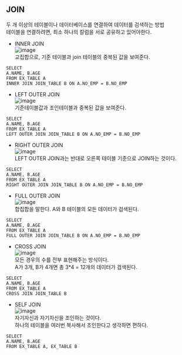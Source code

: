 ## JOIN <br/>
두 개 이상의 테이블이나 데이터베이스를 연결하여 데이터를 검색하는 방법 <br/>
테이블을 연결하려면, 최소 하나의 칼럼을 서로 공유하고 있어야한다. <br/>

- INNER JOIN  <br/>
![image](https://github.com/sinsincoccr/1Day1Commit/assets/145324925/dcdafa2e-4247-4094-b0bf-7ebb915fbecf) <br/>
교집합으로, 기준 테이블과 join 테이블의 중복된 값을 보여준다. <br/>
```
SELECT
A.NAME, B.AGE
FROM EX_TABLE A
INNER JOIN JOIN_TABLE B ON A.NO_EMP = B.NO_EMP
```

- LEFT OUTER JOIN <br/>
![image](https://github.com/sinsincoccr/1Day1Commit/assets/145324925/5372ec79-ec9b-4275-8b8d-9b8c42ce6fff) <br/>
기준테이블값과 조인테이블과 중복된 값을 보여준다. <br/>
```
SELECT
A.NAME, B.AGE
FROM EX_TABLE A
LEFT OUTER JOIN JOIN_TABLE B ON A.NO_EMP = B.NO_EMP
```

- RIGHT OUTER JOIN <br/>
![image](https://github.com/sinsincoccr/1Day1Commit/assets/145324925/0701ec55-896a-4001-b9d3-c19711f65356) <br/>
LEFT OUTER JOIN과는 반대로 오른쪽 테이블 기준으로 JOIN하는 것이다. <br/>
```
SELECT
A.NAME, B.AGE
FROM EX_TABLE A
RIGHT OUTER JOIN JOIN_TABLE B ON A.NO_EMP = B.NO_EMP
```

- FULL OUTER JOIN <br/>
![image](https://github.com/sinsincoccr/1Day1Commit/assets/145324925/6298927c-2683-4564-b4e8-8e0def7fb6f3) <br/>
합집합을 말한다. A와 B 테이블의 모든 데이터가 검색된다. <br/>
```
SELECT
A.NAME, B.AGE
FROM EX_TABLE A
FULL OUTER JOIN JOIN_TABLE B ON A.NO_EMP = B.NO_EMP
```

- CROSS JOIN <br/>
![image](https://github.com/sinsincoccr/1Day1Commit/assets/145324925/1bcde504-b391-4fe0-ac5d-8d4185e168bd) <br/>
모든 경우의 수를 전부 표현해주는 방식이다. <br/>
A가 3개, B가 4개면 총 3*4 = 12개의 데이터가 검색된다. <br/>
```
SELECT
A.NAME, B.AGE
FROM EX_TABLE A
CROSS JOIN JOIN_TABLE B
```

- SELF JOIN <br/>
![image](https://github.com/sinsincoccr/1Day1Commit/assets/145324925/01edb507-c81d-4f2e-a4d8-cea126a1d20d) <br/>
자기자신과 자기자신을 조인하는 것이다. <br/>
하나의 테이블을 여러번 복사해서 조인한다고 생각하면 편하다. <br/>
```
SELECT
A.NAME, B.AGE
FROM EX_TABLE A, EX_TABLE B
```


